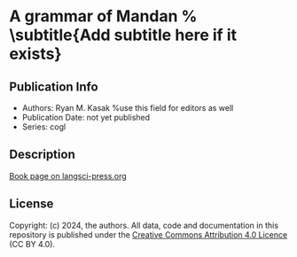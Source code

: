 # A grammar of Mandan % \subtitle{Add subtitle here if it exists}
## Publication Info
- Authors: Ryan M. Kasak %use this field for editors as well
- Publication Date: not yet published
- Series: cogl
## Description
[Book page on langsci-press.org](http://langsci-press.org/catalog/book/446)
## License
Copyright: (c) 2024, the authors.
All data, code and documentation in this repository is published under the [Creative Commons Attribution 4.0 Licence](http://creativecommons.org/licenses/by/4.0/) (CC BY 4.0).
